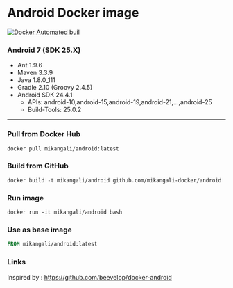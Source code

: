 
# Android Docker image

[![Docker Automated buil](https://img.shields.io/docker/automated/mikangali/android.svg)](https://hub.docker.com/r/mikangali/android)

### Android 7 (SDK 25.X)

- Ant 1.9.6
- Maven 3.3.9
- Java 1.8.0_111
- Gradle 2.10 (Groovy 2.4.5)
- Android SDK 24.4.1
    + APIs: android-10,android-15,android-19,android-21,...,android-25
    + Build-Tools: 25.0.2

----
### Pull from Docker Hub
```
docker pull mikangali/android:latest
```

### Build from GitHub
```
docker build -t mikangali/android github.com/mikangali-docker/android
```

### Run image
```
docker run -it mikangali/android bash
```

### Use as base image
```Dockerfile
FROM mikangali/android:latest
```

### Links

Inspired by : https://github.com/beevelop/docker-android

